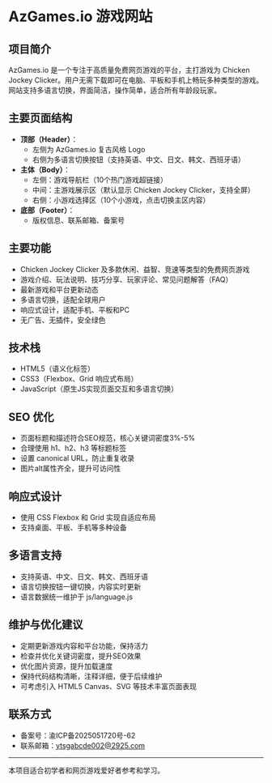 # AzGames.io 游戏网站

## 项目简介
AzGames.io 是一个专注于高质量免费网页游戏的平台，主打游戏为 Chicken Jockey Clicker。用户无需下载即可在电脑、平板和手机上畅玩多种类型的游戏。网站支持多语言切换，界面简洁，操作简单，适合所有年龄段玩家。

## 主要页面结构
- **顶部（Header）**：
  - 左侧为 AzGames.io 复古风格 Logo
  - 右侧为多语言切换按钮（支持英语、中文、日文、韩文、西班牙语）
- **主体（Body）**：
  - 左侧：游戏导航栏（10个热门游戏超链接）
  - 中间：主游戏展示区（默认显示 Chicken Jockey Clicker，支持全屏）
  - 右侧：小游戏选择区（10个小游戏，点击切换主区内容）
- **底部（Footer）**：
  - 版权信息、联系邮箱、备案号

## 主要功能
- Chicken Jockey Clicker 及多款休闲、益智、竞速等类型的免费网页游戏
- 游戏介绍、玩法说明、技巧分享、玩家评论、常见问题解答（FAQ）
- 最新游戏和平台更新动态
- 多语言切换，适配全球用户
- 响应式设计，适配手机、平板和PC
- 无广告、无插件，安全绿色

## 技术栈
- HTML5（语义化标签）
- CSS3（Flexbox、Grid 响应式布局）
- JavaScript（原生JS实现页面交互和多语言切换）

## SEO 优化
- 页面标题和描述符合SEO规范，核心关键词密度3%-5%
- 合理使用 h1、h2、h3 等标题标签
- 设置 canonical URL，防止重复收录
- 图片alt属性齐全，提升可访问性

## 响应式设计
- 使用 CSS Flexbox 和 Grid 实现自适应布局
- 支持桌面、平板、手机等多种设备

## 多语言支持
- 支持英语、中文、日文、韩文、西班牙语
- 语言切换按钮一键切换，内容实时更新
- 语言数据统一维护于 js/language.js

## 维护与优化建议
- 定期更新游戏内容和平台功能，保持活力
- 检查并优化关键词密度，提升SEO效果
- 优化图片资源，提升加载速度
- 保持代码结构清晰，注释详细，便于后续维护
- 可考虑引入 HTML5 Canvas、SVG 等技术丰富页面表现

## 联系方式
- 备案号：渝ICP备2025051720号-62
- 联系邮箱：ytsgabcde002@2925.com

---
本项目适合初学者和网页游戏爱好者参考和学习。 